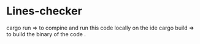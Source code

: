 ﻿# Lines-checker

cargo run => to compine and run this code locally on the ide
cargo build => to build the binary of the code .
